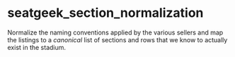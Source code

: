 # seatgeek_section_normalization
Normalize the naming conventions applied by the various sellers and map the listings to a *canonical* list of sections and rows that we know to actually exist in the stadium.
